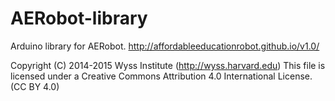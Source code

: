 # AERobot-library
Arduino library for AERobot. http://affordableeducationrobot.github.io/v1.0/

Copyright (C) 2014-2015 Wyss Institute (http://wyss.harvard.edu)
This file is licensed under a Creative Commons Attribution 4.0 International License. (CC BY 4.0)
